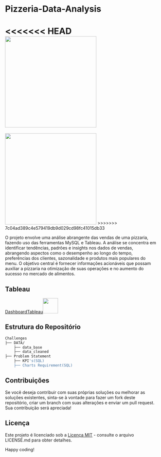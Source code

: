 # Pizzeria-Data-Analysis

<<<<<<< HEAD
<img src="https://uploads.metropoles.com/wp-content/uploads/2023/08/09145143/Pizza-31.jpg" width="300" >
=======
<img src="https://uploads.metropoles.com/wp-content/uploads/2023/08/09145143/Pizza-31.jpg" width="300">
>>>>>>> 7c04ad389c4e579419db9d029cd98fc41015db33

O projeto envolve uma análise abrangente das vendas de uma pizzaria, fazendo uso das ferramentas MySQL e Tableau. A análise se concentra em identificar tendências, padrões e insights nos dados de vendas, abrangendo aspectos como o desempenho ao longo do tempo, preferências dos clientes, sazonalidade e produtos mais populares do menu. O objetivo central é fornecer informações acionáveis que possam auxiliar a pizzaria na otimização de suas operações e no aumento do sucesso no mercado de alimentos.

## Tableau

[DashboardTableau](https://public.tableau.com/views/Pizzeria_Analysis/Painel1?:language=pt-BR&:display_count=n&:origin=viz_share_link)<img src="https://static.wixstatic.com/media/d66770_e819f6719ce743f6b1b4829bb95a6df8~mv2.gif" width="50"> 

## Estrutura do Repositório

```bash
Challenges
├── DATA/
    ├── data_base
    ├── data_cleaned
├── Problem Statement
    ├── KPI's(SQL)
    ├── Charts Requirement(SQL)
```

## Contribuições

Se você deseja contribuir com suas próprias soluções ou melhorar as soluções existentes, sinta-se à vontade para fazer um fork deste repositório, criar um branch com suas alterações e enviar um pull request. Sua contribuição será apreciada!

## Licença

Este projeto é licenciado sob a [Licença MIT](LICENSE.md) - consulte o arquivo LICENSE.md para obter detalhes.

Happy coding!
